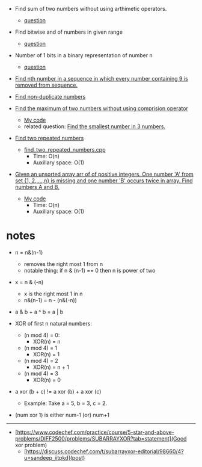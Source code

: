 - Find sum of two numbers without using arthimetic operators.
  - [question](https://leetcode.com/problems/sum-of-two-integers/description/)
- Find bitwise and of numbers in given range
  - [question](https://leetcode.com/problems/bitwise-and-of-numbers-range/description/)
- Number of 1 bits in a binary representation of number n
  - [question](https://leetcode.com/problems/number-of-1-bits/submissions/1363323311/)
- [Find nth number in a sequence in which every number containing 9 is removed from sequence.](https://www.geeksforgeeks.org/problems/nth-natural-number/1)
- [Find non-duplicate numbers](https://www.geeksforgeeks.org/problems/finding-the-numbers0215/1)
- [Find the maximum of two numbers without using comprision operator](https://www.geeksforgeeks.org/compute-maximum-of-two-integers-in-c-c-using-bitwise-operators/)
  - [My code](finding_max.cpp) 
  - related question: [Find the smallest number in 3 numbers.](https://www.geeksforgeeks.org/smallest-of-three-integers-without-comparison-operators/)

- [Find two repeated numbers](https://www.geeksforgeeks.org/problems/two-repeated-elements-1587115621/1)
  - [find_two_repeated_numbers.cpp](find_two_repeated_numbers.cpp)
    - Time: O(n)
    - Auxillary space: O(1)

- [Given an unsorted array arr of of positive integers. One number 'A' from set {1, 2,....,n} is missing and one number 'B' occurs twice in array. Find numbers A and B.](https://www.geeksforgeeks.org/problems/find-missing-and-repeating2512/1)
  - [My code](find_duplicates.cpp)
    - Time: O(n)
    - Auxillary space: O(1)

# notes
- n = n&(n-1) 
  - removes the right most 1 from n
  - notable thing: if n & (n-1) == 0 then n is power of two
- x = n & (-n)
  - x is the right most 1 in n
  - n&(n-1) = n - (n&(-n))
- a & b + a ^ b = a | b

- XOR of first n natural numbers:
  - (n mod 4) = 0:
    - XOR(n) = n
  - (n mod 4) = 1
    - XOR(n) = 1
  - (n mod 4) = 2
    - XOR(n) = n + 1
  - (n mod 4) = 3
    - XOR(n) = 0
  
- a xor (b + c) != a xor (b) + a xor (c)
  - Example: Take a = 5, b = 3, c = 2. 

- (num xor 1) is either num-1 (or) num+1

--------
- [https://www.codechef.com/practice/course/5-star-and-above-problems/DIFF2500/problems/SUBARRAYXOR?tab=statement](Good xor problem)
  - [https://discuss.codechef.com/t/subarrayxor-editorial/98660/4?u=sandeep_iitpkd](post)